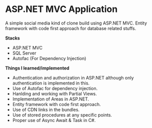 # ASP.NET MVC Application
A simple social media kind of clone build using ASP.NET MVC.
Entity framework with code first approach for database related stuffs.

**Stacks**
- ASP.NET MVC
- SQL Server
- Autofac (For Dependency Injection)

**Things I learned/implemented**
- Authentication and authorization in ASP.NET although only authentication is implemented in this.
- Use of Autofac for dependency injection.
- Hanlding and working with Partial Views.
- Implementation of Areas in ASP.NET.
- Entity framework with code first approach.
- Use of CDN links in the bundles.
- Use of stored procedures at any specific points.
- Proper use of Async Await & Task in C#.
